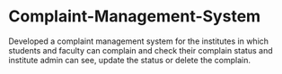 # Complaint-Management-System
Developed a complaint management system for the institutes in which students and faculty can complain and check their complain status and institute admin can see, update the status or delete the complain.
